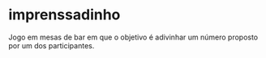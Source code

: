 # imprenssadinho
Jogo em mesas de bar em que o objetivo é adivinhar um número proposto por um dos participantes.
